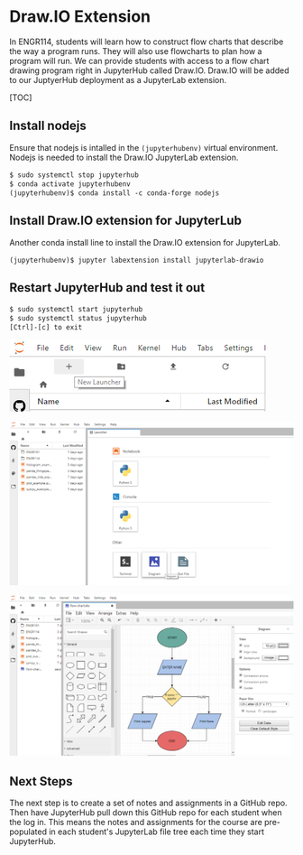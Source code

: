 # Draw.IO Extension

In ENGR114, students will learn how to construct flow charts that describe the way a program runs. They will also use flowcharts to plan how a program will run. We can provide students with access to a flow chart drawing program right in JupyterHub called Draw.IO. Draw.IO will be added to our JuptyerHub deployment as a JupyterLab extension.

[TOC]

## Install nodejs

Ensure that nodejs is intalled in the ```(jupyterhubenv)``` virtual environment. Nodejs is needed to install the Draw.IO JupyterLab extension.

```
$ sudo systemctl stop jupyterhub
$ conda activate jupyterhubenv
(jupyterhubenv)$ conda install -c conda-forge nodejs
```

## Install Draw.IO extension for JupyterLub

Another conda install line to install the Draw.IO extension for 
JupyterLab.

```
(jupyterhubenv)$ jupyter labextension install jupyterlab-drawio
```

## Restart JupyterHub and test it out

```
$ sudo systemctl start jupyterhub
$ sudo systemctl status jupyterhub
[Ctrl]-[c] to exit
```

![Draw.IO Extension Launcher Tile](images/jupyterlab_add_launcher.png)

![Draw.IO window](images/jupyterlab_add_diagram_block.png)

![Draw.IO flow chart](images/draw_dot_io_flow_chart.png)

## Next Steps

The next step is to create a set of notes and assignments in a GitHub repo. Then have JupyterHub pull down this GitHub repo for each student when the log in. This means the notes and assignments for the course are pre-populated in each student's JupyterLab file tree each time they start JupyterHub.

<br>
